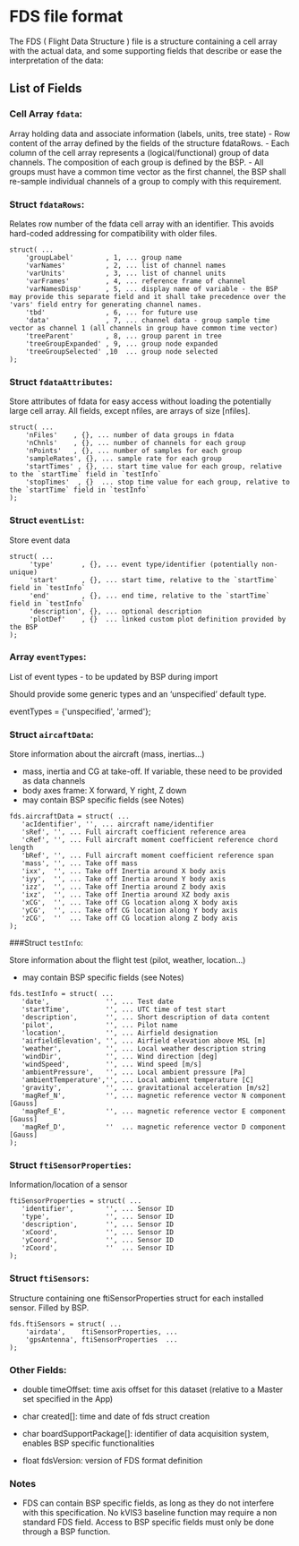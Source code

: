 # FDS file format

The FDS ( Flight Data Structure ) file is a structure containing a cell array with the actual data, and some supporting fields that describe or ease the interpretation of the data:

## List of Fields

### Cell Array `fdata`:

Array holding data and associate information (labels, units, tree state) - Row content of the array defined by the fields of the structure fdataRows. - Each column of the cell array represents a (logical/functional) group of data channels. The composition of each group is defined by the BSP. - All groups must have a common time vector as the first channel, the BSP shall re-sample individual channels of a group to comply with this requirement.

### Struct `fdataRows`:

Relates row number of the fdata cell array with an identifier. This avoids hard-coded addressing for compatibility with older files.

```
struct( ...
    'groupLabel'        , 1, ... group name
    'varNames'          , 2, ... list of channel names
    'varUnits'          , 3, ... list of channel units
    'varFrames'         , 4, ... reference frame of channel
    'varNamesDisp'      , 5, ... display name of variable - the BSP may provide this separate field and it shall take precedence over the 'vars' field entry for generating channel names.
    'tbd'               , 6, ... for future use
    'data'              , 7, ... channel data - group sample time vector as channel 1 (all channels in group have common time vector)
    'treeParent'        , 8, ... group parent in tree
    'treeGroupExpanded' , 9, ... group node expanded
    'treeGroupSelected' ,10  ... group node selected
);
```

### Struct `fdataAttributes`:

Store attributes of fdata for easy access without loading the potentially large cell array. All fields, except nfiles, are arrays of size [nfiles].

```
struct( ...
    'nFiles'    , {}, ... number of data groups in fdata
    'nChnls'    , {}, ... number of channels for each group
    'nPoints'   , {}, ... number of samples for each group
    'sampleRates', {}, ... sample rate for each group
    'startTimes' , {}, ... start time value for each group, relative to the `startTime` field in `testInfo`
    'stopTimes'  , {}  ... stop time value for each group, relative to the `startTime` field in `testInfo`
);
```

### Struct `eventList`:

Store event data

```
struct( ...
     'type'       , {}, ... event type/identifier (potentially non-unique)
     'start'      , {}, ... start time, relative to the `startTime` field in `testInfo`
     'end'        , {}, ... end time, relative to the `startTime` field in `testInfo`
     'description', {}, ... optional description
     'plotDef'    , {}  ... linked custom plot definition provided by the BSP
);
```

### Array `eventTypes`:

List of event types - to be updated by BSP during import

Should provide some generic types and an ‘unspecified’ default type.

eventTypes = {'unspecified', 'armed'};

### Struct `aircaftData`:

Store information about the aircraft (mass, inertias…)

- mass, inertia and CG at take-off. If variable, these need to be provided as data channels
- body axes frame: X forward, Y right, Z down
- may contain BSP specific fields (see Notes)

```
fds.aircraftData = struct( ...
   'acIdentifier', '', ... aircraft name/identifier
   'sRef', '', ... Full aircraft coefficient reference area
   'cRef', '', ... Full aircraft moment coefficient reference chord length
   'bRef', '', ... Full aircraft moment coefficient reference span
   'mass', '', ... Take off mass
   'ixx',  '', ... Take off Inertia around X body axis
   'iyy',  '', ... Take off Inertia around Y body axis
   'izz',  '', ... Take off Inertia around Z body axis
   'ixz',  '', ... Take off Inertia around XZ body axis
   'xCG',  '', ... Take off CG location along X body axis
   'yCG',  '', ... Take off CG location along Y body axis
   'zCG',  ''  ... Take off CG location along Z body axis
);
```

###Struct `testInfo`:

Store information about the flight test (pilot, weather, location…)

- may contain BSP specific fields (see Notes)

```
fds.testInfo = struct( ...
   'date',              '', ... Test date
   'startTime',         '', ... UTC time of test start
   'description',       '', ... Short description of data content
   'pilot',             '', ... Pilot name
   'location',          '', ... Airfield designation
   'airfieldElevation', '', ... Airfield elevation above MSL [m]
   'weather',           '', ... Local weather description string
   'windDir',           '', ... Wind direction [deg]
   'windSpeed',         '', ... Wind speed [m/s]
   'ambientPressure',   '', ... Local ambient pressure [Pa]
   'ambientTemperature','', ... Local ambient temperature [C]
   'gravity',           '', ... gravitational acceleration [m/s2]
   'magRef_N',          '', ... magnetic reference vector N component [Gauss]
   'magRef_E',          '', ... magnetic reference vector E component [Gauss]
   'magRef_D',          ''  ... magnetic reference vector D component [Gauss]
);
```


### Struct `ftiSensorProperties`:

Information/location of a sensor

```
ftiSensorProperties = struct( ...
   'identifier',        '', ... Sensor ID
   'type',              '', ... Sensor ID
   'description',       '', ... Sensor ID
   'xCoord',            '', ... Sensor ID
   'yCoord',            '', ... Sensor ID
   'zCoord',            ''  ... Sensor ID
);
```

### Struct `ftiSensors`:

Structure containing one ftiSensorProperties struct for each installed sensor. Filled by BSP.

```
fds.ftiSensors = struct( ...
    'airdata',    ftiSensorProperties, ...
    'gpsAntenna', ftiSensorProperties  ...
);
```

### Other Fields:

- double timeOffset: time axis offset for this dataset (relative to a Master set specified in the App)

- char created[]: time and date of fds struct creation

- char boardSupportPackage[]: identifier of data acquisition system, enables BSP specific functionalities

- float fdsVersion: version of FDS format definition

### Notes

- FDS can contain BSP specific fields, as long as they do not interfere with this specification. No kVIS3 baseline function may require a non standard FDS field. Access to BSP specific fields must only be done through a BSP function.

